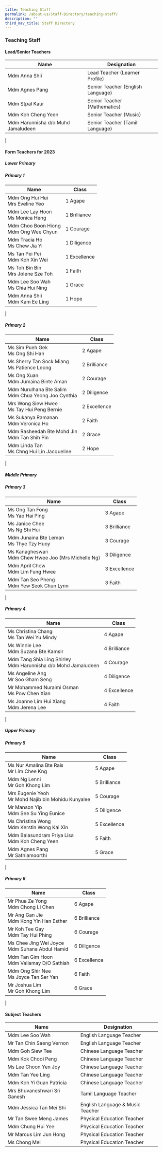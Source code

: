 ```yaml
---
title: Teaching Staff
permalink: /about-us/Staff-Directory/teaching-staff/
description: ""
third_nav_title: Staff Directory
---
```

### **Teaching Staff**
#### **Lead/Senior Teachers**

| Name | Designation |
|---|---|
| Mdm Anna Shii | Lead Teacher (Learner Profile) |
| Mdm Agnes Pang | Senior Teacher (English Language)  |
| Mdm Stpal Kaur | Senior Teacher (Mathematics)  |
| Mdm Koh Cheng Yeen | Senior Teacher (Music)  |
| Mdm Harunnisha d/o Muhd Jamaludeen | 	Senior Teacher (Tamil Language)  |
|

#### **Form Teachers for 2023**
##### **Lower Primary**
##### Primary 1

| Name | Class |
|---|---|
| Mdm Ong Hui Hui<br>Mrs Eveline Yeo | 1 Agape |
| Mdm Lee Lay Hoon<br>Ms Monica Heng  | 1 Brilliance  |
| Mdm Choo Boon Hiong <br>Mdm Ong Wee Chyun   | 1 Courage |
| Mdm Tracia Ho<br>Ms Chew Jia Yi | 1 Diligence |
| Ms Tan Pei Pei<br>Mdm Koh Xin Wei | 1 Excellence |
| Ms Toh Bin Bin<br>Mrs Jolene Sze Toh | 1 Faith |
| Mdm Lee Soo Wah<br>Ms Chia Hui Ning | 1 Grace |
| Mdm Anna Shii<br>Mdm Kam Ee Ling | 1 Hope |
|

##### Primary 2

| Name | Class |
|---|---|
| Ms Sim Pueh Gek<br>Ms Ong Shi Han | 2 Agape |
| Ms Sherry Tan Sock Miang<br>Ms Patience Leong | 2 Brilliance |
| Ms Ong Xuan<br>Mdm Jumaina Binte Aman | 2 Courage |
| Mdm Nurulhana Bte Salim<br>Mdm Chua Yeong Joo Cynthia | 2 Diligence |
| Mrs Wong Siew Hwee<br>Ms Tay Hui Peng Bernie | 2 Excellence |
| Ms Sukanya Ramanan<br>Mdm Veronica Ho | 2 Faith |
| Mdm Rasheedah Bte Mohd Jin <br> Mdm Tan Shih Pin | 2 Grace |
| Mdm Linda Tan<br>Ms Chng Hui Lin Jacqueline | 2 Hope |
|

##### **Middle Primary**
##### Primary 3

| Name | Class |
|---|---|
| Ms Ong Tan Fong <br>Ms Yao Hai Ping | 3 Agape |
| Ms Janice Chee<br>Ms Ng Shi Hui | 3 Brilliance |
| Mdm Junaina Bte Leman <br>Ms Thye Tzy Huoy| 3 Courage   |
| Ms Kanagheswari<br>Mdm Chew Hwee Joo (Mrs Michelle Ng) | 3 Diligence  |
| Mdm April Chew <br>Mdm Lim Fung Hwee | 3 Excellence  |
| Mdm Tan Seo Pheng<br>Mdm&nbsp;Yew Seok Chun Lynn<br> | 3 Faith  |
|

##### Primary 4

| Name | Class |
|---|---|
| Ms Christina Chang<br>Ms Tan Wei Yu Mindy | 4 Agape |
| Ms Winnie Lee<br>Mdm Suzana Bte Kamsir | 4 Brilliance |
| Mdm Tang Shia Ling Shirley <br>Mdm Harunnisha d/o Mohd Jamaludeen  | 4 Courage |
| Ms Angeline Ang<br>Mr Soo Gham Seng | 4 Diligence |
| Mr Mohammed Nuraimi Osman<br>Ms Pow Chen Xian | 4 Excellence |
| Ms Joanne Lim Hui Xiang<br>Mdm Jerena Lee  | 4 Faith
|

##### **Upper Primary**
##### Primary 5

| Name | Class |
|---|---|
| Ms Nur Amalina Bte Rais<br>Mr Lim Chee Kng | 5 Agape |
| Mdm Ng Lenni<br>Mr Goh Khong Lim | 5 Brilliance |
| Mrs Eugenie Yeoh<br>Mr Mohd Najib bin Mohidu Kunyalee | 5 Courage |
| Mr Manson Yip<br>Mdm See Su Ying Eunice  | 5 Diligence  |
| Ms Christina Wong<br>Mdm Kerstin Wong Kai Xin | 5 Excellence |
| Mdm Balasundram Priya Lisa <br>Mdm Koh Cheng Yeen   | 5 Faith |
| Mdm Agnes Pang<br>Mr Sathiamoorthi | 5 Grace |
|

##### Primary 6

| Name | Class |
|---|---|
| Mr Phua Ze Yong <br>Mdm Chong Li Chen | 6 Agape |
| Mr Ang Gan Jie<br>Mdm Kong Yin Han Esther  | 6 Brilliance |
| Mr Koh Tee Gay<br>Mdm Tay Hui Phing  | 6 Courage |
| Ms Chee Jing Wei Joyce <br>Mdm Suhana Abdul Hamid | 6 Diligence         |
| Mdm Tan Gim Hoon <br>Mdm Valiamay D/O Sathiah  | 6 Excellence |
| Mdm Ong Shir Nee<br>Ms Joyce Tan Ser Yan | 6 Faith  |
| Mr Joshua Lim<br>Mr Goh Khong Lim | 6 Grace  |
|

#### **Subject Teachers**

| Name | Designation |
|---|---|
| Mdm Lee Soo Wah | English Language Teacher  |
| Mr Tan Chin Saeng Vernon| English Language Teacher|
| Mdm Goh Siew Tee | Chinese Language Teacher |
| Mdm Kok Chooi Peng | Chinese Language Teacher  |
| Ms Lee Choon Yen Joy | Chinese Language Teacher  |
| Mdm Tan Yee Ling | Chinese Language Teacher  |
| Mdm Koh Yi Guan Patricia| Chinese Language Teacher|
| Mrs Bhuvaneshwari Sri Ganesh | Tamil Language Teacher |
| Mdm Jessica Tan Mei Shi | English Language &amp; Music Teacher  |
| Mr Tan Swee Meng James | Physical Education Teacher
| Mdm Chung Hui Yee | Physical Education Teacher
| Mr Marcus Lim Jun Hong | Physical Education Teacher
| Ms Chong Mei | Physical Education Teacher
